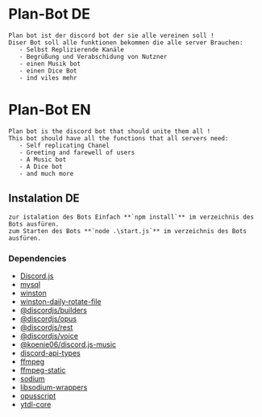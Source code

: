 # Plan-Bot DE
    Plan bot ist der discord bot der sie alle vereinen soll !
    Diser Bot soll alle funktionen bekommen die alle server Brauchen:
       - Selbst Replizierende Kanäle
       - Begrüßung und Verabschidung von Nutzner
       - einen Musik bot
       - einen Dice Bot
       - ind viles mehr

# Plan-Bot EN
    Plan bot is the discord bot that should unite them all !
    This bot should have all the functions that all servers need:
       - Self replicating Chanel
       - Greeting and farewell of users
       - A Music bot
       - A Dice bot
       - and much more

## Instalation DE
    zur istalation des Bots Einfach **`npm install`** im verzeichnis des Bots ausfüren.
    zum Starten des Bots **`node .\start.js`** im verzeichnis des Bots ausfüren.

### Dependencies
 - [Discord.js](https://discord.js.org/ "Discord.js site")
 - [mysql](https://github.com/mysqljs/mysql "mysql Git Repo")
 - [winston](https://github.com/winstonjs/winston "winston-daily-rotate-file Git Repo")
 - [winston-daily-rotate-file](https://github.com/winstonjs/winston-daily-rotate-file "mysql Git Repo")
 - [@discordjs/builders](https://www.npmjs.com/package/@discordjs/builders "@discordjs/builders site")
 - [@discordjs/opus](https://www.npmjs.com/package/@discordjs/opus "@discordjs/opus npm site")
 - [@discordjs/rest](https://www.npmjs.com/package/@discordjs/rest "@discordjs/rest npm site")
 - [@discordjs/voice](https://www.npmjs.com/package/@discordjs/voice "@discordjs/voice npm site")
 - [@koenie06/discord.js-music](https://www.npmjs.com/package/@koenie06/discord.js-music "@koenie06/discord.js-music npm site")
 - [discord-api-types](https://www.npmjs.com/package/discord-api-types "discord-api-types npm site")
 - [ffmpeg](https://ffmpeg.org/ "ffmpeg npm site")
 - [ffmpeg-static](https://www.npmjs.com/package/ffmpeg-static "ffmpeg-static npm site")
 - [sodium](https://www.npmjs.com/package/sodium "sodium npm site")
 - [libsodium-wrappers](https://www.npmjs.com/package/libsodium-wrappers "libsodium-wrappers npm site")
 - [opusscript](https://www.npmjs.com/package/opusscript "opusscript npm site")
 - [ytdl-core](https://www.npmjs.com/package/ytdl-core "ytdl-core npm site")